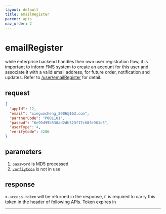 ```yaml
---
layout: default
title: emailRegister
parent: apis
nav_order: 2
---
```


# emailRegister

while enterprise backend handles their own user registration flow, it is important to inform FMS system to create an account for this user and associate it with a valid email address, for future order, notification and updates. Refer to [/user/emailRegister](http://47.56.82.232:49090/swagger-ui.html#/user-controller/registerUsingPOST) for detail.

## request

```json
{
  "appId": 12,
  "email": "xieguocheng_2006@163.com",
  "partnerCode": "P001101",
  "passwd": "6e99d95b538ad2db523f17c68fe961c5",
  "userType": 4,
  "verifyCode": 3206
}
```

## parameters

1. `password` is MD5 processed
2. ~~`verfiyCode`~~ is not in use


## response

`x-access-token` will be returned in the response, it is required to carry this token in the header of following APIs. Token expires in 

---

